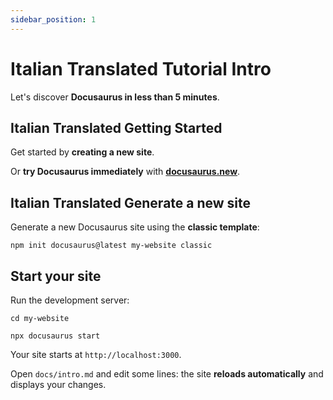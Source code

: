 ```yaml
---
sidebar_position: 1
---
```


# Italian Translated Tutorial Intro

Let's discover **Docusaurus in less than 5 minutes**.

## Italian Translated Getting Started

Get started by **creating a new site**.

Or **try Docusaurus immediately** with **[docusaurus.new](https://docusaurus.new)**.

## Italian Translated Generate a new site

Generate a new Docusaurus site using the **classic template**:

```shell
npm init docusaurus@latest my-website classic
```

## Start your site

Run the development server:

```shell
cd my-website

npx docusaurus start
```

Your site starts at `http://localhost:3000`.

Open `docs/intro.md` and edit some lines: the site **reloads automatically** and displays your changes.
